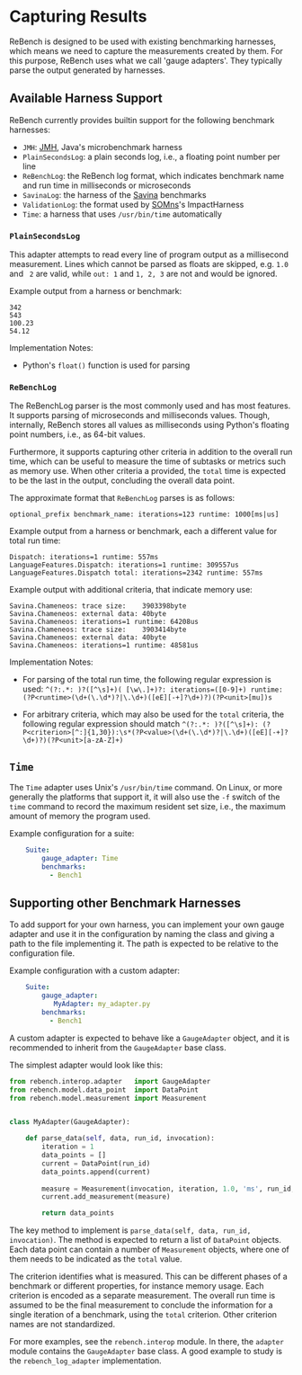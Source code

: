 # Capturing Results

ReBench is designed to be used with existing benchmarking harnesses,
which means we need to capture the measurements created by them.
For this purpose, ReBench uses what we call 'gauge adapters'.
They typically parse the output generated by harnesses.

## Available Harness Support

ReBench currently provides builtin support for the following benchmark harnesses:

- `JMH`: [JMH](http://openjdk.java.net/projects/code-tools/jmh/), Java's microbenchmark harness
- `PlainSecondsLog`: a plain seconds log, i.e., a floating point number per line
- `ReBenchLog`: the ReBench log format, which indicates benchmark name and run time in milliseconds or microseconds
- `SavinaLog`: the harness of the [Savina](https://github.com/shamsimam/savina) benchmarks
- `ValidationLog`: the format used by [SOMns](https://github.com/smarr/SOMns)'s ImpactHarness
- `Time`: a harness that uses `/usr/bin/time` automatically


### `PlainSecondsLog`

This adapter attempts to read every line of program output as a millisecond
measurement. Lines which cannot be parsed as floats are skipped, e.g. `1.0` and
`  2 ` are valid, while `out: 1` and `1, 2, 3` are not and would be ignored.

Example output from a harness or benchmark:

```
342
543
100.23
54.12
```

Implementation Notes:

 - Python's `float()` function is used for parsing


### `ReBenchLog`

The ReBenchLog parser is the most commonly used and has most features.
It supports parsing of microseconds and milliseconds values.
Though, internally, ReBench stores all values as milliseconds using Python's
floating point numbers, i.e., as 64-bit values.

Furthermore, it supports capturing other criteria in addition to the overall
run time, which can be useful to measure the time of subtasks or metrics such
as memory use. When other criteria a provided, the `total` time is expected to
be the last in the output, concluding the overall data point.

The approximate format that `ReBenchLog` parses is as follows:

    optional_prefix benchmark_name: iterations=123 runtime: 1000[ms|us]

Example output from a harness or benchmark, each a different value for total
run time:

```
Dispatch: iterations=1 runtime: 557ms
LanguageFeatures.Dispatch: iterations=1 runtime: 309557us
LanguageFeatures.Dispatch total: iterations=2342 runtime: 557ms
```

Example output with additional criteria, that indicate memory use:

```
Savina.Chameneos: trace size:    3903398byte
Savina.Chameneos: external data: 40byte
Savina.Chameneos: iterations=1 runtime: 64208us
Savina.Chameneos: trace size:    3903414byte
Savina.Chameneos: external data: 40byte
Savina.Chameneos: iterations=1 runtime: 48581us
```

Implementation Notes:

 - For parsing of the total run time, the following regular expression is used:
   `^(?:.*: )?([^\s]+)( [\w\.]+)?: iterations=([0-9]+) runtime: (?P<runtime>(\d+(\.\d*)?|\.\d+)([eE][-+]?\d+)?)(?P<unit>[mu])s`

 - For arbitrary criteria, which may also be used for the `total` criteria,
   the following regular expression should match
   `^(?:.*: )?([^\s]+): (?P<criterion>[^:]{1,30}):\s*(?P<value>(\d+(\.\d*)?|\.\d+)([eE][-+]?\d+)?)(?P<unit>[a-zA-Z]+)`


## `Time`

The `Time` adapter uses Unix's `/usr/bin/time` command.
On Linux, or more generally the platforms that support it, it will also use the
`-f` switch of the `time` command to record the maximum resident set size,
i.e., the maximum amount of memory the program used.

Example configuration for a suite:

```yaml
    Suite:
        gauge_adapter: Time
        benchmarks:
          - Bench1
```


## Supporting other Benchmark Harnesses

To add support for your own harness, you can implement your own gauge adapter
and use it in the configuration by naming the class and giving a path to
the file implementing it. The path is expected to be relative to the
configuration file.

Example configuration with a custom adapter:

```yaml
    Suite:
        gauge_adapter:
           MyAdapter: my_adapter.py
        benchmarks:
          - Bench1
```

A custom adapter is expected to behave like a `GaugeAdapter` object,
and it is recommended to inherit from the `GaugeAdapter` base class.

The simplest adapter would look like this:

```python
from rebench.interop.adapter   import GaugeAdapter
from rebench.model.data_point  import DataPoint
from rebench.model.measurement import Measurement


class MyAdapter(GaugeAdapter):

    def parse_data(self, data, run_id, invocation):
        iteration = 1
        data_points = []
        current = DataPoint(run_id)
        data_points.append(current)
        
        measure = Measurement(invocation, iteration, 1.0, 'ms', run_id, 'total')
        current.add_measurement(measure)

        return data_points
```

The key method to implement is `parse_data(self, data, run_id, invocation)`.
The method is expected to return a list of `DataPoint` objects.
Each data point can contain a number of `Measurement` objects, where one of
them needs to be indicated as the `total` value.

The criterion identifies what is measured. This can be different phases of a
benchmark or different properties, for instance memory usage.
Each criterion is encoded as a separate measurement. The overall run time is
assumed to be the final measurement to conclude the information for a single
iteration of a benchmark, using the `total` criterion.
Other criterion names are not standardized.

For more examples, see the `rebench.interop` module.
In there, the `adapter` module contains the `GaugeAdapter` base class.
A good example to study is the `rebench_log_adapter` implementation.
